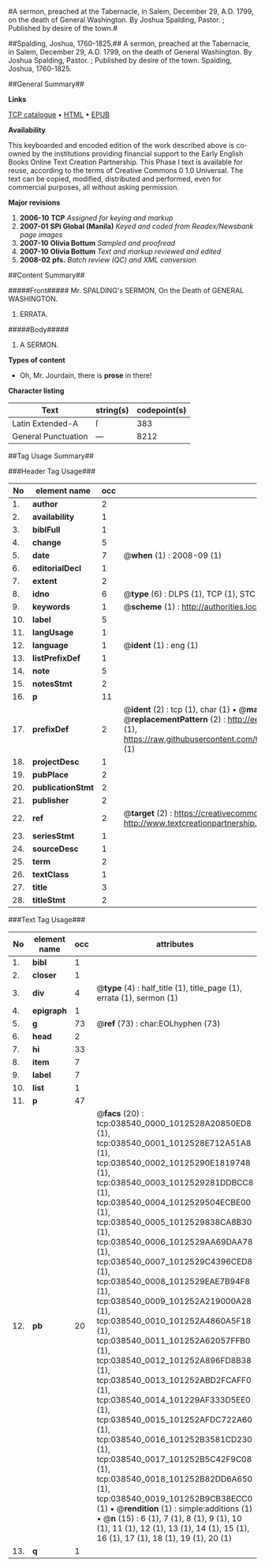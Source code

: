 #A sermon, preached at the Tabernacle, in Salem, December 29, A.D. 1799, on the death of General Washington. By Joshua Spalding, Pastor. ; Published by desire of the town.#

##Spalding, Joshua, 1760-1825.##
A sermon, preached at the Tabernacle, in Salem, December 29, A.D. 1799, on the death of General Washington. By Joshua Spalding, Pastor. ; Published by desire of the town.
Spalding, Joshua, 1760-1825.

##General Summary##

**Links**

[TCP catalogue](http://www.ota.ox.ac.uk/tcp/)  • 
[HTML](http://tei.it.ox.ac.uk/tcp/Texts-HTML/free/N28/N28906.html)  • 
[EPUB](http://tei.it.ox.ac.uk/tcp/Texts-EPUB/free/N28/N28906.epub)

**Availability**

This keyboarded and encoded edition of the
	       work described above is co-owned by the institutions
	       providing financial support to the Early English Books
	       Online Text Creation Partnership. This Phase I text is
	       available for reuse, according to the terms of Creative
	       Commons 0 1.0 Universal. The text can be copied,
	       modified, distributed and performed, even for
	       commercial purposes, all without asking permission.

**Major revisions**

1. __2006-10__ __TCP__ *Assigned for keying and markup*
1. __2007-01__ __SPi Global (Manila)__ *Keyed and coded from Readex/Newsbank page images*
1. __2007-10__ __Olivia Bottum__ *Sampled and proofread*
1. __2007-10__ __Olivia Bottum__ *Text and markup reviewed and edited*
1. __2008-02__ __pfs.__ *Batch review (QC) and XML conversion*

##Content Summary##

#####Front#####
Mr. SPALDING's SERMON, On the Death of GENERAL WASHINGTON.
1. ERRATA.

#####Body#####

1. A SERMON.

**Types of content**

  * Oh, Mr. Jourdain, there is **prose** in there!

**Character listing**


|Text|string(s)|codepoint(s)|
|---|---|---|
|Latin Extended-A|ſ|383|
|General Punctuation|—|8212|

##Tag Usage Summary##

###Header Tag Usage###

|No|element name|occ|attributes|
|---|---|---|---|
|1.|__author__|2||
|2.|__availability__|1||
|3.|__biblFull__|1||
|4.|__change__|5||
|5.|__date__|7| @__when__ (1) : 2008-09 (1)|
|6.|__editorialDecl__|1||
|7.|__extent__|2||
|8.|__idno__|6| @__type__ (6) : DLPS (1), TCP (1), STC (1), NOTIS (1), IMAGE-SET (1), EVANS-CITATION (1)|
|9.|__keywords__|1| @__scheme__ (1) : http://authorities.loc.gov/ (1)|
|10.|__label__|5||
|11.|__langUsage__|1||
|12.|__language__|1| @__ident__ (1) : eng (1)|
|13.|__listPrefixDef__|1||
|14.|__note__|5||
|15.|__notesStmt__|2||
|16.|__p__|11||
|17.|__prefixDef__|2| @__ident__ (2) : tcp (1), char (1)  •  @__matchPattern__ (2) : ([0-9\-]+):([0-9IVX]+) (1), (.+) (1)  •  @__replacementPattern__ (2) : http://eebo.chadwyck.com/downloadtiff?vid=$1&page=$2 (1), https://raw.githubusercontent.com/textcreationpartnership/Texts/master/tcpchars.xml#$1 (1)|
|18.|__projectDesc__|1||
|19.|__pubPlace__|2||
|20.|__publicationStmt__|2||
|21.|__publisher__|2||
|22.|__ref__|2| @__target__ (2) : https://creativecommons.org/publicdomain/zero/1.0/ (1), http://www.textcreationpartnership.org/docs/. (1)|
|23.|__seriesStmt__|1||
|24.|__sourceDesc__|1||
|25.|__term__|2||
|26.|__textClass__|1||
|27.|__title__|3||
|28.|__titleStmt__|2||


###Text Tag Usage###

|No|element name|occ|attributes|
|---|---|---|---|
|1.|__bibl__|1||
|2.|__closer__|1||
|3.|__div__|4| @__type__ (4) : half_title (1), title_page (1), errata (1), sermon (1)|
|4.|__epigraph__|1||
|5.|__g__|73| @__ref__ (73) : char:EOLhyphen (73)|
|6.|__head__|2||
|7.|__hi__|33||
|8.|__item__|7||
|9.|__label__|7||
|10.|__list__|1||
|11.|__p__|47||
|12.|__pb__|20| @__facs__ (20) : tcp:038540_0000_1012528A20850ED8 (1), tcp:038540_0001_1012528E712A51A8 (1), tcp:038540_0002_10125290E1819748 (1), tcp:038540_0003_1012529281DDBCC8 (1), tcp:038540_0004_1012529504ECBE00 (1), tcp:038540_0005_1012529838CA8B30 (1), tcp:038540_0006_1012529AA69DAA78 (1), tcp:038540_0007_1012529C4396CED8 (1), tcp:038540_0008_1012529EAE7B94F8 (1), tcp:038540_0009_101252A219000A28 (1), tcp:038540_0010_101252A4860A5F18 (1), tcp:038540_0011_101252A62057FFB0 (1), tcp:038540_0012_101252A896FD8B38 (1), tcp:038540_0013_101252ABD2FCAFF0 (1), tcp:038540_0014_101229AF333D5EE0 (1), tcp:038540_0015_101252AFDC722A60 (1), tcp:038540_0016_101252B3581CD230 (1), tcp:038540_0017_101252B5C42F9C08 (1), tcp:038540_0018_101252B82DD6A650 (1), tcp:038540_0019_101252B9CB38ECC0 (1)  •  @__rendition__ (1) : simple:additions (1)  •  @__n__ (15) : 6 (1), 7 (1), 8 (1), 9 (1), 10 (1), 11 (1), 12 (1), 13 (1), 14 (1), 15 (1), 16 (1), 17 (1), 18 (1), 19 (1), 20 (1)|
|13.|__q__|1||
